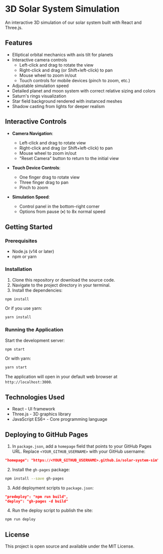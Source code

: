 # 3D Solar System Simulation

An interactive 3D simulation of our solar system built with React and Three.js.

## Features

- Elliptical orbital mechanics with axis tilt for planets
- Interactive camera controls
  - Left-click and drag to rotate the view
  - Right-click and drag (or Shift+left-click) to pan
  - Mouse wheel to zoom in/out
  - Touch controls for mobile devices (pinch to zoom, etc.)
- Adjustable simulation speed
- Detailed planet and moon system with correct relative sizing and colors
- Saturn's rings visualization
- Star field background rendered with instanced meshes
- Shadow casting from lights for deeper realism

## Interactive Controls

- **Camera Navigation**:
  - Left-click and drag to rotate view
  - Right-click and drag (or Shift+left-click) to pan
  - Mouse wheel to zoom in/out
  - "Reset Camera" button to return to the initial view
  
- **Touch Device Controls**:
  - One finger drag to rotate view
  - Three finger drag to pan
  - Pinch to zoom
  
- **Simulation Speed**:
  - Control panel in the bottom-right corner
  - Options from pause (⏸) to 8x normal speed

## Getting Started

### Prerequisites

- Node.js (v14 or later)
- npm or yarn

### Installation

1. Clone this repository or download the source code.
2. Navigate to the project directory in your terminal.
3. Install the dependencies:

```bash
npm install
```

Or if you use yarn:

```bash
yarn install
```

### Running the Application

Start the development server:

```bash
npm start
```

Or with yarn:

```bash
yarn start
```

The application will open in your default web browser at `http://localhost:3000`.

## Technologies Used

- React - UI framework
- Three.js - 3D graphics library
- JavaScript ES6+ - Core programming language

## Deploying to GitHub Pages

1. In `package.json`, add a `homepage` field that points to your GitHub Pages URL. Replace `<YOUR_GITHUB_USERNAME>` with your GitHub username:

```json
"homepage": "https://<YOUR_GITHUB_USERNAME>.github.io/solar-system-sim"
```

2. Install the `gh-pages` package:

```bash
npm install --save gh-pages
```

3. Add deployment scripts to `package.json`:

```json
"predeploy": "npm run build",
"deploy": "gh-pages -d build"
```

4. Run the deploy script to publish the site:

```bash
npm run deploy
```

## License

This project is open source and available under the MIT License. 